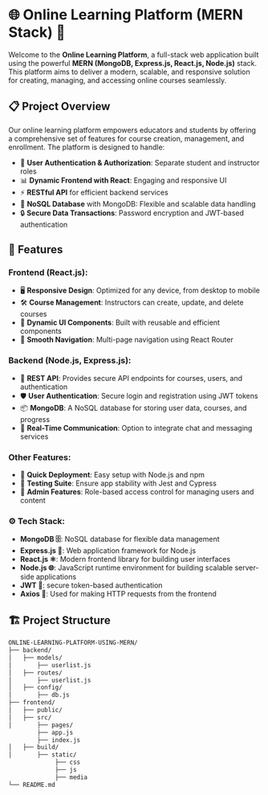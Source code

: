 # 🌐 **Online Learning Platform (MERN Stack)** 🚀

Welcome to the **Online Learning Platform**, a full-stack web application built using the powerful **MERN (MongoDB, Express.js, React.js, Node.js)** stack. This platform aims to deliver a modern, scalable, and responsive solution for creating, managing, and accessing online courses seamlessly.

## 📋 **Project Overview**

Our online learning platform empowers educators and students by offering a comprehensive set of features for course creation, management, and enrollment. The platform is designed to handle:

- 🌟 **User Authentication & Authorization**: Separate student and instructor roles
- 📊 **Dynamic Frontend with React**: Engaging and responsive UI
- ⚡ **RESTful API** for efficient backend services
- 📁 **NoSQL Database** with MongoDB: Flexible and scalable data handling
- 🔒 **Secure Data Transactions**: Password encryption and JWT-based authentication

## 🎯 **Features**

### **Frontend (React.js)**:
  - 🖥️ **Responsive Design**: Optimized for any device, from desktop to mobile
  - 🛠️ **Course Management**: Instructors can create, update, and delete courses
  - 🔄 **Dynamic UI Components**: Built with reusable and efficient components
  - 🧭 **Smooth Navigation**: Multi-page navigation using React Router
  
### **Backend (Node.js, Express.js)**:
  - 🔗 **REST API**: Provides secure API endpoints for courses, users, and authentication
  - 🛡️ **User Authentication**: Secure login and registration using JWT tokens
  - 📦 **MongoDB**: A NoSQL database for storing user data, courses, and progress
  - 💬 **Real-Time Communication**: Option to integrate chat and messaging services

### **Other Features**:
  - 🚀 **Quick Deployment**: Easy setup with Node.js and npm
  - 🧪 **Testing Suite**: Ensure app stability with Jest and Cypress
  - 📝 **Admin Features**: Role-based access control for managing users and content

### **⚙️ Tech Stack**:

   - **MongoDB 🗄️**: NoSQL database for flexible data management
   - **Express.js 🚏**: Web application framework for Node.js
   - **React.js ⚛️**: Modern frontend library for building user interfaces
   - **Node.js 🌐**: JavaScript runtime environment for building scalable server-side applications
   - **JWT 🔑**: secure token-based authentication
   - **Axios 📡**: Used for making HTTP requests from the frontend

## 🏗️ **Project Structure**

```bash
ONLINE-LEARNING-PLATFORM-USING-MERN/
├── backend/       
│   ├── models/
│       ├── userlist.js
│   ├── routes/     
│       ├── userlist.js       
│   ├── config/
│       ├── db.js                
├── frontend/
│   ├── public/             
│   ├── src/
│       ├── pages/
        ├── app.js
        ├── index.js
│   ├── build/
│       ├── static/
             ├── css
             ├── js
             ├── media
└── README.md
```

